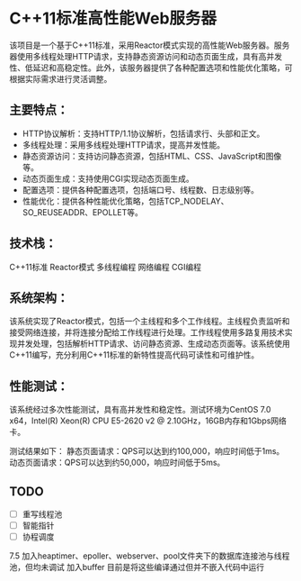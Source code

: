 # C++11标准高性能Web服务器

该项目是一个基于C++11标准，采用Reactor模式实现的高性能Web服务器。服务器使用多线程处理HTTP请求，支持静态资源访问和动态页面生成，具有高并发性、低延迟和高稳定性。此外，该服务器提供了各种配置选项和性能优化策略，可根据实际需求进行灵活调整。

## 主要特点：
- HTTP协议解析：支持HTTP/1.1协议解析，包括请求行、头部和正文。
- 多线程处理：采用多线程处理HTTP请求，提高并发性能。
- 静态资源访问：支持访问静态资源，包括HTML、CSS、JavaScript和图像等。
- 动态页面生成：支持使用CGI实现动态页面生成。
- 配置选项：提供各种配置选项，包括端口号、线程数、日志级别等。
- 性能优化：提供各种性能优化策略，包括TCP_NODELAY、SO_REUSEADDR、EPOLLET等。

## 技术栈：
C++11标准
Reactor模式
多线程编程
网络编程
CGI编程

## 系统架构：
该系统实现了Reactor模式，包括一个主线程和多个工作线程。主线程负责监听和接受网络连接，并将连接分配给工作线程进行处理。工作线程使用多路复用技术实现并发处理，包括解析HTTP请求、访问静态资源、生成动态页面等。该系统使用C++11编写，充分利用C++11标准的新特性提高代码可读性和可维护性。

## 性能测试：
该系统经过多次性能测试，具有高并发性和稳定性。测试环境为CentOS 7.0 x64，Intel(R) Xeon(R) CPU E5-2620 v2 @ 2.10GHz，16GB内存和1Gbps网络卡。

测试结果如下：
静态页面请求：QPS可以达到约100,000，响应时间低于1ms。
动态页面请求：QPS可以达到约50,000，响应时间低于5ms。

## TODO
- [ ] 重写线程池
- [ ] 智能指针
- [ ] 协程调度

7.5
加入heaptimer、epoller、webserver、pool文件夹下的数据库连接池与线程池，但均未调试
加入buffer
目前是将这些编译通过但并不嵌入代码中运行
